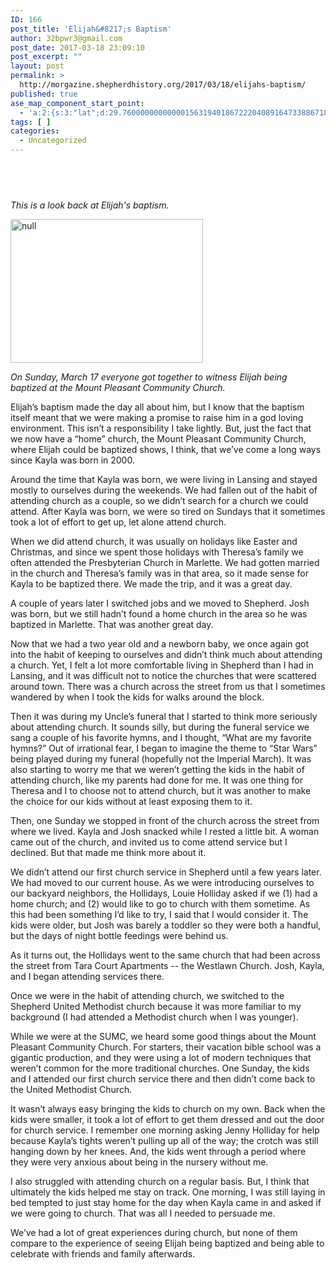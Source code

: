 ```yaml
---
ID: 166
post_title: 'Elijah&#8217;s Baptism'
author: 32bpwr3@gmail.com
post_date: 2017-03-18 23:09:10
post_excerpt: ""
layout: post
permalink: >
  http://morgazine.shepherdhistory.org/2017/03/18/elijahs-baptism/
published: true
ase_map_component_start_point:
  - 'a:2:{s:3:"lat";d:29.760000000000001563194018672220408916473388671875;s:3:"lng";d:-95.3799999999999954525264911353588104248046875;}'
tags: [ ]
categories:
  - Uncategorized
---
```

<h2> </h2><p><em>This is a look back at Elijah's baptism.</em></p><p><img title="null" src="http://morgazine.shepherdhistory.org/wp-content/uploads/2017/03/image-10.jpeg" alt="null" width="308" height="230" /></p><p><i>On Sunday, March 17 everyone got together to witness Elijah being baptized at the Mount Pleasant Community Church.</i></p><p>Elijah’s baptism made the day all about him, but I know that the baptism itself meant that we were making a promise to raise him in a god loving environment. This isn’t a responsibility I take lightly. But, just the fact that we now have a “home” church, the Mount Pleasant Community Church, where Elijah could be baptized shows, I think, that we’ve come a long ways since Kayla was born in 2000.</p><p>Around the time that Kayla was born, we were living in Lansing and stayed mostly to ourselves during the weekends. We had fallen out of the habit of attending church as a couple, so we didn’t search for a church we could attend. After Kayla was born, we were so tired on Sundays that it sometimes took a lot of effort to get up, let alone attend church.</p><p>When we did attend church, it was usually on holidays like Easter and Christmas, and since we spent those holidays with Theresa’s family we often attended the Presbyterian Church in Marlette. We had gotten married in the church and Theresa’s family was in that area, so it made sense for Kayla to be baptized there. We made the trip, and it was a great day.</p><p>A couple of years later I switched jobs and we moved to Shepherd. Josh was born, but we still hadn’t found a home church in the area so he was baptized in Marlette. That was another great day.</p><p>Now that we had a two year old and a newborn baby, we once again got into the habit of keeping to ourselves and didn’t think much about attending a church. Yet, I felt a lot more comfortable living in Shepherd than I had in Lansing, and it was difficult not to notice the churches that were scattered around town. There was a church across the street from us that I sometimes wandered by when I took the kids for walks around the block.</p><p>Then it was during my Uncle’s funeral that I started to think more seriously about attending church. It sounds silly, but during the funeral service we sang a couple of his favorite hymns, and I thought, “What are my favorite hymns?” Out of irrational fear, I began to imagine the theme to “Star Wars” being played during my funeral (hopefully not the Imperial March). It was also starting to worry me that we weren’t getting the kids in the habit of attending church, like my parents had done for me. It was one thing for Theresa and I to choose not to attend church, but it was another to make the choice for our kids without at least exposing them to it.</p><p>Then, one Sunday we stopped in front of the church across the street from where we lived. Kayla and Josh snacked while I rested a little bit. A woman came out of the church, and invited us to come attend service but I declined. But that made me think more about it.</p><p>We didn’t attend our first church service in Shepherd until a few years later. We had moved to our current house. As we were introducing ourselves to our backyard neighbors, the Hollidays, Louie Holliday asked if we (1) had a home church; and (2) would like to go to church with them sometime. As this had been something I’d like to try, I said that I would consider it. The kids were older, but Josh was barely a toddler so they were both a handful, but the days of night bottle feedings were behind us.</p><p>As it turns out, the Hollidays went to the same church that had been across the street from Tara Court Apartments -- the Westlawn Church. Josh, Kayla, and I began attending services there.</p><p>Once we were in the habit of attending church, we switched to the Shepherd United Methodist church because it was more familiar to my background (I had attended a Methodist church when I was younger).</p><p>While we were at the SUMC, we heard some good things about the Mount Pleasant Community Church. For starters, their vacation bible school was a gigantic production, and they were using a lot of modern techniques that weren’t common for the more traditional churches. One Sunday, the kids and I attended our first church service there and then didn’t come back to the United Methodist Church.</p><p>It wasn’t always easy bringing the kids to church on my own. Back when the kids were smaller, it took a lot of effort to get them dressed and out the door for church service. I remember one morning asking Jenny Holliday for help because Kayla’s tights weren’t pulling up all of the way; the crotch was still hanging down by her knees. And, the kids went through a period where they were very anxious about being in the nursery without me.</p><p>I also struggled with attending church on a regular basis. But, I think that ultimately the kids helped me stay on track. One morning, I was still laying in bed tempted to just stay home for the day when Kayla came in and asked if we were going to church. That was all I needed to persuade me.</p><p>We’ve had a lot of great experiences during church, but none of them compare to the experience of seeing Elijah being baptized and being able to celebrate with friends and family afterwards.</p>